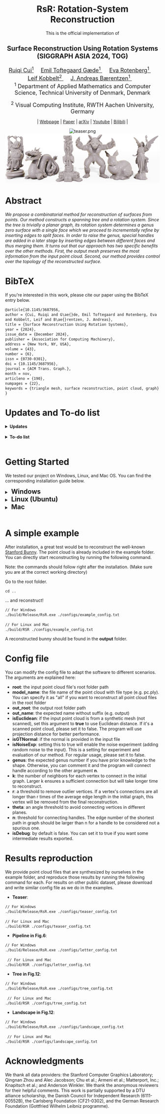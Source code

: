 <div align="center">

# RsR: Rotation-System Reconstruction

This is the official implementation of

## Surface Reconstruction Using Rotation Systems <br> (SIGGRAPH ASIA 2024, TOG)


<font size="4">
<a href="https://cuirq3.github.io/" style="font-size:100%;">Ruiqi Cui<sup>1</sup></a>&emsp;
<a href="https://orbit.dtu.dk/en/persons/emil-toftegaard-g%C3%A6de" style="font-size:100%;">Emil Toftegaard Gæde<sup>1</sup> </a>&emsp;
<a href="http://www2.compute.dtu.dk/~erot/" style="font-size:100%;">Eva Rotenberg<sup>1</sup> </a>&emsp;
<a href="https://www.graphics.rwth-aachen.de/person/3/" style="font-size:100%;">Leif Kobbelt<sup>2</sup> </a>&emsp;
<a href="https://people.compute.dtu.dk/janba/" style="font-size:100%;">J. Andreas Bærentzen<sup>1</sup> </a>&emsp;
</font>
<br>

<font size="4">
<sup>1</sup> Department of Applied Mathematics and Computer Science, Technical University of Denmark, Denmark

<sup>2</sup> Visual Computing Institute, RWTH Aachen University, Germany
</font>

| <a href="https://cuirq3.github.io/projects/siga_24/">Webpage</a> | <a href="https://dl.acm.org/doi/10.1145/3687956">Paper</a> | <a href="https://arxiv.org/abs/2402.01893">arXiv</a> | <a href="https://www.youtube.com/watch?v=9DEfhN3pzng">Youtube</a> | <a href="https://www.bilibili.com/video/BV1HzmrY5E6S/">Bilibili</a> |

<img src="./pics/teaser.png" alt="teaser.png"/><img src="./pics/Scene_Stanford.png" alt="stanford.png"/> <br>
<!-- <b>Our method extracts meshes from 3D Gaussian Splatting reconstructions and builds hybrid representations <br>that enable easy composition and animation in Gaussian Splatting scenes by manipulating the mesh.</b> -->
</div>

# Abstract

_We propose a combinatorial method for reconstruction of surfaces from points. Our method
constructs a spanning tree and a rotation system. Since the tree is trivially
a planar graph, its rotation system determines a genus zero surface with a
single face which we proceed to incrementally refine by inserting edges to
split faces. In order to raise the genus, special handles are added in a later
stage by inserting edges between different faces and thus merging them. It turns out that our approach has two specific benefits over the other methods. First, the output mesh preserves the
most information from the input point cloud. Second, our method provides
control over the topology of the reconstructed surface._

# BibTeX
If you're interested in this work, please cite our paper using the BibTeX entry below.
```
@article{10.1145/3687956,
author = {Cui, Ruiqi and G\ae{}de, Emil Toftegaard and Rotenberg, Eva and Kobbelt, Leif and B\ae{}rentzen, J. Andreas},
title = {Surface Reconstruction Using Rotation Systems},
year = {2024},
issue_date = {December 2024},
publisher = {Association for Computing Machinery},
address = {New York, NY, USA},
volume = {43},
number = {6},
issn = {0730-0301},
doi = {10.1145/3687956},
journal = {ACM Trans. Graph.},
month = nov,
articleno = {190},
numpages = {22},
keywords = {triangle mesh, surface reconstruction, point cloud, graph}
}
```

# Updates and To-do list

<details>
<summary><span style="font-weight: bold;">Updates</span></summary>
<ul>
  <li><b>[09/09/2024]</b> Code release.</li>
</ul>
</details><br>

<details>
<summary><span style="font-weight: bold;">To-do list</span></summary>
<ul>
  <li><b>Integration:</b> Embed our code into Pygel.</li>
  <li><b>Improvement:</b> Remove the reliance on 3rd party libraries.</li>
</ul>
</details>
<br>

# Getting Started
We tested our project on Windows, Linux, and Mac OS. You can find the corresponding installation guide below.

<details>

<summary><strong style="font-size: 1.5em;">&nbsp;Windows</strong></summary>

We recommend using <a href="https://github.com/microsoft/vcpkg?tab=readme-ov-file">VCPKG</a> + <a href="https://cmake.org/">CMake</a> for installation. A good tutorial can be found <a href="https://learn.microsoft.com/vcpkg/get_started/get-started">here</a>. We specify the software and library versions used in our tests, but users are not limited to these versions.

### 0. Prerequisites

All the libs are installed via VCPKG.

- CMake 3.29.0-rc2
- Visual Studio 2019
- VCPKG 
- Libs
  - [CGAL](https://www.cgal.org/download/windows.html) 5.6
  - [Boost](https://www.boost.org/doc/libs/1_86_0/more/getting_started/windows.html)
  - [Eigen3](https://eigen.tuxfamily.org/index.php?title=Main_Page) 3.4.0

### 1. Installing

- Clone the repo.
```
git clone https://github.com/cuirq3/RsR.git
cd RsR
```

- Configure and Generate - replace `path/to/vcpkg` with your local setting, e.g. `C:/vcpkg`
```
mkdir build
cd build
// You can choose compiler by specifying -G argument after cmake command.
cmake -DCMAKE_TOOLCHAIN_FILE=path/to/vcpkg/scripts/buildsystems/vcpkg.cmake -DCMAKE_BUILD_TYPE=Release ..
```
- Build - Manually do it in the IDE or run the following command
```
cmake --build . --config Release
```
- Done! You can jump to [A simple example](#a-simple-example) to test if it is successfully installed.
</details>


<details>

<summary><strong style="font-size: 1.5em;">&nbsp;Linux (Ubuntu)</strong></summary>

### 0. Prerequisites

Install required software and packages:

```
sudo apt install cmake
sudo apt install libcgal-dev
sudo apt install libboost-all-dev
sudo apt install libeigen3-dev
```

### 1. Installing

- Clone the repo.
```
git clone https://github.com/cuirq3/RsR.git
cd RsR
```

- Compile
```
mkdir build
cd build
cmake .. -DCMAKE_BUILD_TYPE=Release
make -j 12
```

- Done! You can go to [A simple example](#a-simple-example) to test if it is successfully installed.

</details>

<details>

<summary><strong style="font-size: 1.5em;">&nbsp;Mac</strong></summary>

We tested with <a href="https://www.macports.org">MacPorts</a> + <a href="https://cmake.org/">CMake</a> for installation. We specify the software and library versions used in our tests, but users are not limited to these versions.

### 0. Prerequisites

Install required software and packages:

```
sudo port install cmake
sudo port install cgal5
sudo port install boost
sudo port install eigen3
```

### 1. Installing

- Clone the repo.
```
git clone https://github.com/cuirq3/RsR.git
cd RsR
```

- Compile
```
mkdir build
cd build
cmake .. -DCMAKE_BUILD_TYPE=Release
make -j 12
```

- Done! You can go to [A simple example](#a-simple-example) to test if it is successfully installed.

</details>
<br>

# A simple example
After installation, a great test would be to reconstruct the well-known [Stanford Bunny](https://graphics.stanford.edu/data/3Dscanrep/). The point cloud is already included in the example folder. You can directly start reconstructing by running the following command.

Note: the commands should follow right after the installation. (Make sure you are at the correct working directory)

Go to the root folder.
```
cd ..
```
... and reconstruct!
```
// For Windows
./build/Release/RsR.exe ./configs/example_config.txt

// For Linux and Mac
./build/RSR ./configs/example_config.txt
```

A reconstructed bunny should be found in the **output** folder.

# Config file
You can modify the config file to adapt the software to different scenarios. The arguments are explained here:

- **root**: the input point cloud file's root folder path
- **model_name**: the file name of the point cloud with file type (e.g. pc.ply). You can specify it as "all" if you want to reconstruct all point cloud files in the root folder
- **out_root**: the output root folder path
- **out_name**: the expected name without suffix (e.g. output)
- **isEuclidean**: if the input point cloud is from a synthetic mesh (not scanned), set this argument to **true** to use Euclidean distance. If it's a scanned point cloud, please set it to false. The program will use projection distance for better performance.
- **isGTNormal**: if the normal is provided in the input file
- **isNoiseExp**: setting this to true will enable the noise experiment (adding random noise to the input). This is a setting for experiment and evaluation of our method. For regular usage, please set it to false.
- **genus**: the expected genus number if you have prior knowledge to the shape. Otherwise, you can comment it and the program will connect handle according to the other argument **n**.
- **k**: the number of neighbors for each vertex to connect in the initial graph. Larger k ensures a sufficient connection but will take longer time to reconstruct.
- **r**: a threshold to remove outlier vertices. If a vertex's connections are all longer than r times of the average edge length in the initial graph, this vertex will be removed from the final reconstruction.
- **theta**: an angle threshold to avoid connecting vertices in different planes.
- **n**: threshold for connecting handles. The edge number of the shortest path in graph should be larger than n for a handle to be considered not a spurious one.
- **isDebug**: by default is false. You can set it to true if you want some intermediate results exported.
# Results reproduction
We provide point cloud files that are synthesized by ourselves in the example folder, and reproduce those results by running the following command for each. For results on other public dataset, please download and write similar config file as we do in the examples.

 - **Teaser**:
 ```
 // For Windows
 ./build/Release/RsR.exe ./configs/teaser_config.txt

 // For Linux and Mac
./build/RSR ./configs/teaser_config.txt
 ```

  - **Pipeline in Fig.6**:
 ```
 // For Windows
 ./build/Release/RsR.exe ./configs/letter_config.txt

  // For Linux and Mac
./build/RSR ./configs/letter_config.txt
 ```

  - **Tree in Fig.12**:
 ```
 // For Windows
 ./build/Release/RsR.exe ./configs/tree_config.txt

  // For Linux and Mac
./build/RSR ./configs/tree_config.txt
 ```

  - **Landscape in Fig.12**:
 ```
 // For Windows
 ./build/Release/RsR.exe ./configs/landscape_config.txt

  // For Linux and Mac
./build/RSR ./configs/landscape_config.txt
 ```
# Acknowledgments
We thank all data providers: the Stanford Computer Graphics Laboratory; Qingnan Zhou and Alec Jacobson; Chu et al.; Armeni et al.; Matterport, Inc.; Knapitsch et al.; and Anderson Winkler. We thank the anonymous reviewers for their helpful comments. This work is partially supported by a DTU alliance scholarship, the Danish Council for Independent Research (6111-00552B), the Carlsberg Foundation (CF21-0302), and the German Research Foundation (Gottfried Wilhelm Leibniz programme).

